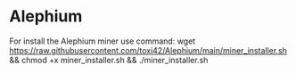 # Alephium
For install the Alephium miner use command: wget https://raw.githubusercontent.com/toxi42/Alephium/main/miner_installer.sh && chmod +x miner_installer.sh && ./miner_installer.sh
